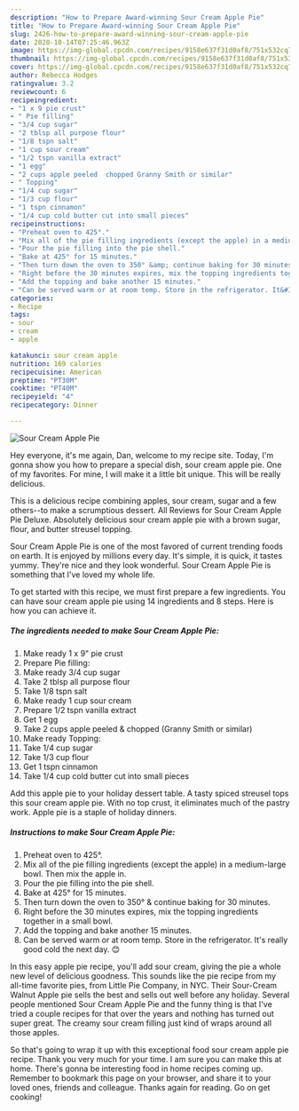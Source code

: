 ```yaml
---
description: "How to Prepare Award-winning Sour Cream Apple Pie"
title: "How to Prepare Award-winning Sour Cream Apple Pie"
slug: 2426-how-to-prepare-award-winning-sour-cream-apple-pie
date: 2020-10-14T07:25:46.963Z
image: https://img-global.cpcdn.com/recipes/9158e637f31d0af8/751x532cq70/sour-cream-apple-pie-recipe-main-photo.jpg
thumbnail: https://img-global.cpcdn.com/recipes/9158e637f31d0af8/751x532cq70/sour-cream-apple-pie-recipe-main-photo.jpg
cover: https://img-global.cpcdn.com/recipes/9158e637f31d0af8/751x532cq70/sour-cream-apple-pie-recipe-main-photo.jpg
author: Rebecca Hodges
ratingvalue: 3.2
reviewcount: 6
recipeingredient:
- "1 x 9 pie crust"
- " Pie filling"
- "3/4 cup sugar"
- "2 tblsp all purpose flour"
- "1/8 tspn salt"
- "1 cup sour cream"
- "1/2 tspn vanilla extract"
- "1 egg"
- "2 cups apple peeled  chopped Granny Smith or similar"
- " Topping"
- "1/4 cup sugar"
- "1/3 cup flour"
- "1 tspn cinnamon"
- "1/4 cup cold butter cut into small pieces"
recipeinstructions:
- "Preheat oven to 425°."
- "Mix all of the pie filling ingredients (except the apple) in a medium-large bowl. Then mix the apple in."
- "Pour the pie filling into the pie shell."
- "Bake at 425° for 15 minutes."
- "Then turn down the oven to 350° &amp; continue baking for 30 minutes."
- "Right before the 30 minutes expires, mix the topping ingredients together in a small bowl."
- "Add the topping and bake another 15 minutes."
- "Can be served warm or at room temp. Store in the refrigerator. It&#39;s really good cold the next day. 😊"
categories:
- Recipe
tags:
- sour
- cream
- apple

katakunci: sour cream apple 
nutrition: 169 calories
recipecuisine: American
preptime: "PT30M"
cooktime: "PT40M"
recipeyield: "4"
recipecategory: Dinner

---
```



![Sour Cream Apple Pie](https://img-global.cpcdn.com/recipes/9158e637f31d0af8/751x532cq70/sour-cream-apple-pie-recipe-main-photo.jpg)

Hey everyone, it's me again, Dan, welcome to my recipe site. Today, I'm gonna show you how to prepare a special dish, sour cream apple pie. One of my favorites. For mine, I will make it a little bit unique. This will be really delicious.

This is a delicious recipe combining apples, sour cream, sugar and a few others--to make a scrumptious dessert. All Reviews for Sour Cream Apple Pie Deluxe. Absolutely delicious sour cream apple pie with a brown sugar, flour, and butter streusel topping.

Sour Cream Apple Pie is one of the most favored of current trending foods on earth. It is enjoyed by millions every day. It's simple, it is quick, it tastes yummy. They're nice and they look wonderful. Sour Cream Apple Pie is something that I've loved my whole life.


To get started with this recipe, we must first prepare a few ingredients. You can have sour cream apple pie using 14 ingredients and 8 steps. Here is how you can achieve it.

<!--inarticleads1-->

##### The ingredients needed to make Sour Cream Apple Pie:

1. Make ready 1 x 9&#34; pie crust
1. Prepare  Pie filling:
1. Make ready 3/4 cup sugar
1. Take 2 tblsp all purpose flour
1. Take 1/8 tspn salt
1. Make ready 1 cup sour cream
1. Prepare 1/2 tspn vanilla extract
1. Get 1 egg
1. Take 2 cups apple peeled &amp; chopped (Granny Smith or similar)
1. Make ready  Topping:
1. Take 1/4 cup sugar
1. Take 1/3 cup flour
1. Get 1 tspn cinnamon
1. Take 1/4 cup cold butter cut into small pieces


Add this apple pie to your holiday dessert table. A tasty spiced streusel tops this sour cream apple pie. With no top crust, it eliminates much of the pastry work. Apple pie is a staple of holiday dinners. 

<!--inarticleads2-->

##### Instructions to make Sour Cream Apple Pie:

1. Preheat oven to 425°.
1. Mix all of the pie filling ingredients (except the apple) in a medium-large bowl. Then mix the apple in.
1. Pour the pie filling into the pie shell.
1. Bake at 425° for 15 minutes.
1. Then turn down the oven to 350° &amp; continue baking for 30 minutes.
1. Right before the 30 minutes expires, mix the topping ingredients together in a small bowl.
1. Add the topping and bake another 15 minutes.
1. Can be served warm or at room temp. Store in the refrigerator. It&#39;s really good cold the next day. 😊


In this easy apple pie recipe, you&#39;ll add sour cream, giving the pie a whole new level of delicious goodness. This sounds like the pie recipe from my all-time favorite pies, from Little Pie Company, in NYC. Their Sour-Cream Walnut Apple pie sells the best and sells out well before any holiday. Several people mentioned Sour Cream Apple Pie and the funny thing is that I&#39;ve tried a couple recipes for that over the years and nothing has turned out super great. The creamy sour cream filling just kind of wraps around all those apples. 

So that's going to wrap it up with this exceptional food sour cream apple pie recipe. Thank you very much for your time. I am sure you can make this at home. There's gonna be interesting food in home recipes coming up. Remember to bookmark this page on your browser, and share it to your loved ones, friends and colleague. Thanks again for reading. Go on get cooking!
